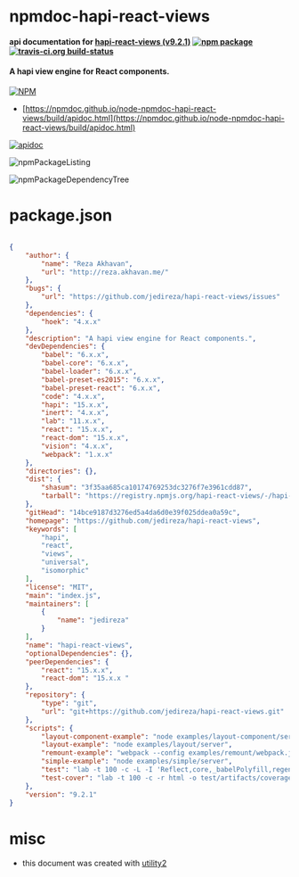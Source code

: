 # npmdoc-hapi-react-views

#### api documentation for  [hapi-react-views (v9.2.1)](https://github.com/jedireza/hapi-react-views)  [![npm package](https://img.shields.io/npm/v/npmdoc-hapi-react-views.svg?style=flat-square)](https://www.npmjs.org/package/npmdoc-hapi-react-views) [![travis-ci.org build-status](https://api.travis-ci.org/npmdoc/node-npmdoc-hapi-react-views.svg)](https://travis-ci.org/npmdoc/node-npmdoc-hapi-react-views)

#### A hapi view engine for React components.

[![NPM](https://nodei.co/npm/hapi-react-views.png?downloads=true&downloadRank=true&stars=true)](https://www.npmjs.com/package/hapi-react-views)

- [https://npmdoc.github.io/node-npmdoc-hapi-react-views/build/apidoc.html](https://npmdoc.github.io/node-npmdoc-hapi-react-views/build/apidoc.html)

[![apidoc](https://npmdoc.github.io/node-npmdoc-hapi-react-views/build/screenCapture.buildCi.browser.%252Ftmp%252Fbuild%252Fapidoc.html.png)](https://npmdoc.github.io/node-npmdoc-hapi-react-views/build/apidoc.html)

![npmPackageListing](https://npmdoc.github.io/node-npmdoc-hapi-react-views/build/screenCapture.npmPackageListing.svg)

![npmPackageDependencyTree](https://npmdoc.github.io/node-npmdoc-hapi-react-views/build/screenCapture.npmPackageDependencyTree.svg)



# package.json

```json

{
    "author": {
        "name": "Reza Akhavan",
        "url": "http://reza.akhavan.me/"
    },
    "bugs": {
        "url": "https://github.com/jedireza/hapi-react-views/issues"
    },
    "dependencies": {
        "hoek": "4.x.x"
    },
    "description": "A hapi view engine for React components.",
    "devDependencies": {
        "babel": "6.x.x",
        "babel-core": "6.x.x",
        "babel-loader": "6.x.x",
        "babel-preset-es2015": "6.x.x",
        "babel-preset-react": "6.x.x",
        "code": "4.x.x",
        "hapi": "15.x.x",
        "inert": "4.x.x",
        "lab": "11.x.x",
        "react": "15.x.x",
        "react-dom": "15.x.x",
        "vision": "4.x.x",
        "webpack": "1.x.x"
    },
    "directories": {},
    "dist": {
        "shasum": "3f35aa685ca10174769253dc3276f7e3961cdd87",
        "tarball": "https://registry.npmjs.org/hapi-react-views/-/hapi-react-views-9.2.1.tgz"
    },
    "gitHead": "14bce9187d3276ed5a4da6d0e39f025ddea0a59c",
    "homepage": "https://github.com/jedireza/hapi-react-views",
    "keywords": [
        "hapi",
        "react",
        "views",
        "universal",
        "isomorphic"
    ],
    "license": "MIT",
    "main": "index.js",
    "maintainers": [
        {
            "name": "jedireza"
        }
    ],
    "name": "hapi-react-views",
    "optionalDependencies": {},
    "peerDependencies": {
        "react": "15.x.x",
        "react-dom": "15.x.x "
    },
    "repository": {
        "type": "git",
        "url": "git+https://github.com/jedireza/hapi-react-views.git"
    },
    "scripts": {
        "layout-component-example": "node examples/layout-component/server",
        "layout-example": "node examples/layout/server",
        "remount-example": "webpack --config examples/remount/webpack.js && node examples/remount/server",
        "simple-example": "node examples/simple/server",
        "test": "lab -t 100 -c -L -I 'Reflect,core,_babelPolyfill,regeneratorRuntime,__core-js_shared__'",
        "test-cover": "lab -t 100 -c -r html -o test/artifacts/coverage.html && open test/artifacts/coverage.html"
    },
    "version": "9.2.1"
}
```



# misc
- this document was created with [utility2](https://github.com/kaizhu256/node-utility2)
